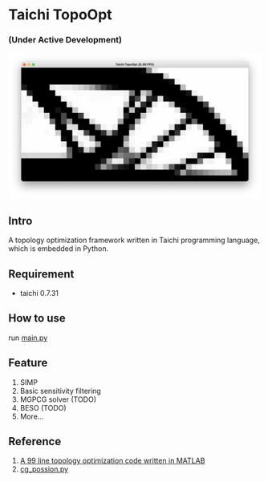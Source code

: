 # Taichi TopoOpt 

### (Under Active Development)
![result2d](./img/result2d.png)
## Intro
A topology optimization framework written in Taichi programming language, which is embedded in Python.
## Requirement 
+ taichi 0.7.31
## How to use
run [main.py](./main.py)

## Feature
1. SIMP
2. Basic sensitivity filtering 
3. MGPCG solver (TODO)
4. BESO (TODO)
5. More...

## Reference
1. [A 99 line topology optimization code written in MATLAB](https://www.topopt.mek.dtu.dk/apps-and-software/a-99-line-topology-optimization-code-written-in-matlab)
2. [cg_possion.py](https://github.com/houkensjtu/taichi-experiment/blob/master/homework-1/cg_possion.py)

